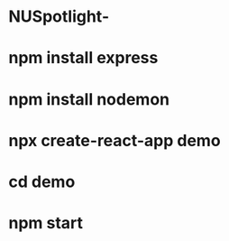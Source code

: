 # NUSpotlight-
# npm install express
# npm install nodemon
# npx create-react-app demo
# cd demo
# npm start
